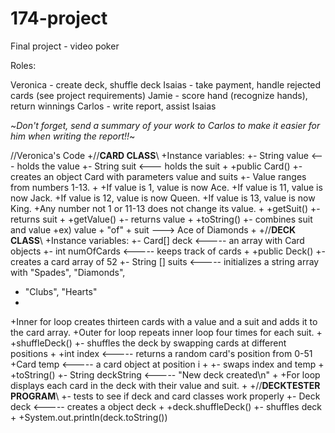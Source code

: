 # 174-project
Final project - video poker

Roles:

Veronica - create deck, shuffle deck
Isaias - take payment, handle rejected cards (see project requirements)
Jamie - score hand (recognize hands), return winnings
Carlos - write report, assist Isaias

~*Don't forget, send a summary of your work to Carlos to make it easier for him
when writing the report!!*~

//Veronica's Code
+//**CARD CLASS**\\
+Instance variables:
+- String value <--- holds the value
+- String suit <--- holds the suit
+
+public Card()
+- creates an object Card with parameters value and suits
+- Value ranges from numbers 1-13.
+
+If value is 1, value is now Ace. 
+If value is 11, value is now Jack. 
+If value is 12, value is now Queen. 
+If value is 13, value is now King. 
+Any number not 1 or 11-13 does not change its value.
+
+getSuit()
+- returns suit
+
+getValue()
+- returns value
+
+toString() 
+- combines suit and value
+ex) value + "of" + suit ---> Ace of Diamonds
+
+//**DECK CLASS**\\
+Instance variables:
+- Card[] deck <----- an array with Card objects
+- int numOfCards <----- keeps track of cards
+
+public Deck()
+- creates a card array of 52
+- String [] suits <----- initializes a string array with "Spades", "Diamonds",
+  "Clubs", "Hearts"
+
+Inner for loop creates thirteen cards with a value and a suit and adds it to the card array.
+Outer for loop repeats inner loop four times for each suit.
+
+shuffleDeck()
+- shuffles the deck by swapping cards at different positions
+
+int index <----- returns a random card's position from 0-51
+Card temp <----- a card object at position i
+
+- swaps index and temp
+
+toString()
+- String deckString <----- "New deck created\n"
+
+For loop displays each card in the deck with their value and suit.
+
+//**DECKTESTER PROGRAM**\\
+- tests to see if deck and card classes work properly
+- Deck deck <----- creates a object deck
+
+deck.shuffleDeck()
+- shuffles deck
+
+System.out.println(deck.toString())
